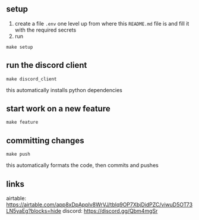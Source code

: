## setup
1. create a file `.env` one level up from where this `README.md` file is and fill it with the required secrets
2. run
```
make setup
```


## run the discord client
```
make discord_client
```

this automatically installs python dependencies


## start work on a new feature
```
make feature
```


## committing changes
```
make push
```

this automatically formats the code, then commits and pushes


## links

airtable: https://airtable.com/app8xDpApplv8WrVJ/tblq9OP7XbjDidPZC/viwuD5OT73LN5yaEg?blocks=hide
discord: https://discord.gg/Qbm4mgSr
